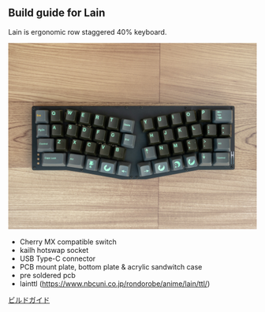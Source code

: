Build guide for Lain
----------------------------
Lain is ergonomic row staggered 40% keyboard.

![lain](img/lain-1.jpg)

- Cherry MX compatible switch
- kailh hotswap socket
- USB Type-C connector
- PCB mount plate, bottom plate & acrylic sandwitch case
- pre soldered pcb
- lainttl (https://www.nbcuni.co.jp/rondorobe/anime/lain/ttl/)

[ビルドガイド](buildguide_jp.md)
